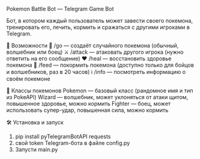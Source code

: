 Pokemon Battle Bot — Telegram Game Bot

Бот, в котором каждый пользователь может завести своего покемона, тренировать его, лечить, кормить и сражаться с другими игроками в Telegram.


🚀 Возможности
🐣 /go — создаёт случайного покемона (обычный, волшебник или боец)
⚔️ /attack — атаковать другого игрока (нужно ответить на его сообщение)
❤️ /heal — восстановить здоровье покемона
🍖 /feed — покормить покемона (доступно только для бойцов и волшебников, раз в 20 часов)
ℹ️ /info — посмотреть информацию о своём покемоне


🧠 Классы покемонов
Pokemon — базовый класс (рандомное имя и тип из PokeAPI)
Wizard — волшебник, может уклоняться от атаки щитом, повышенное здоровье, можно кормить
Fighter — боец, может использовать супер-удар, повышенная сила, можно кормить

🛠 Установка и запуск
1) pip install pyTelegramBotAPI requests
2) свой token Telegram-бота в файле config.py
3) Запусти main.py

